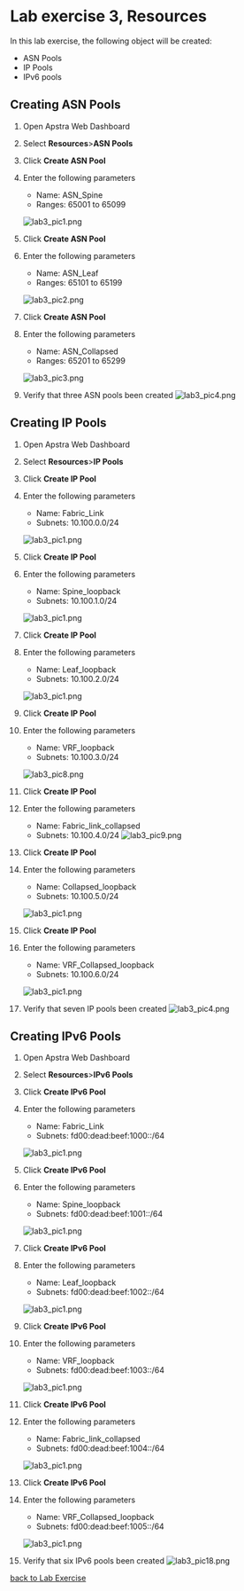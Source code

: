 # Lab exercise 3, Resources
In this lab exercise, the following object will be created:
- ASN Pools
- IP Pools
- IPv6 pools


## Creating ASN Pools
1. Open Apstra Web Dashboard
2. Select **Resources**>**ASN Pools**
3. Click **Create ASN Pool**
4. Enter the following parameters
    - Name: ASN_Spine
    - Ranges: 65001 to 65099

    ![lab3_pic1.png](images/lab3_pic1.png)
5. Click **Create ASN Pool**
6. Enter the following parameters
    - Name: ASN_Leaf
    - Ranges: 65101 to 65199

    ![lab3_pic2.png](images/lab3_pic2.png)
7. Click **Create ASN Pool**
8. Enter the following parameters
    - Name: ASN_Collapsed
    - Ranges: 65201 to 65299

    ![lab3_pic3.png](images/lab3_pic3.png)
9. Verify that three ASN pools been created
    ![lab3_pic4.png](images/lab3_pic4.png)


## Creating IP Pools
1. Open Apstra Web Dashboard
2. Select **Resources**>**IP Pools**
3. Click **Create IP Pool**
4. Enter the following parameters
    - Name: Fabric_Link
    - Subnets: 10.100.0.0/24

    ![lab3_pic1.png](images/lab3_pic5.png)

5. Click **Create IP Pool**
6. Enter the following parameters
    - Name: Spine_loopback
    - Subnets: 10.100.1.0/24

    ![lab3_pic1.png](images/lab3_pic6.png)

7. Click **Create IP Pool**
8. Enter the following parameters
    - Name: Leaf_loopback
    - Subnets: 10.100.2.0/24

    ![lab3_pic1.png](images/lab3_pic7.png)

9. Click **Create IP Pool**
10. Enter the following parameters
    - Name: VRF_loopback
    - Subnets: 10.100.3.0/24

    ![lab3_pic8.png](images/lab3_pic8.png)

11. Click **Create IP Pool**
12. Enter the following parameters
    - Name: Fabric_link_collapsed
    - Subnets: 10.100.4.0/24
     ![lab3_pic9.png](images/lab3_pic9.png)

13. Click **Create IP Pool**
14. Enter the following parameters
    - Name: Collapsed_loopback
    - Subnets: 10.100.5.0/24

    ![lab3_pic1.png](images/lab3_pic10a.png)

15. Click **Create IP Pool**
16. Enter the following parameters
    - Name: VRF_Collapsed_loopback
    - Subnets: 10.100.6.0/24

    ![lab3_pic1.png](images/lab3_pic10b.png)
    


16. Verify that seven IP pools been created
    ![lab3_pic4.png](images/lab3_pic11.png)

## Creating IPv6 Pools
1. Open Apstra Web Dashboard
2. Select **Resources**>**IPv6 Pools**
3. Click **Create IPv6 Pool**
4. Enter the following parameters
    - Name: Fabric_Link
    - Subnets: fd00:dead:beef:1000::/64

    ![lab3_pic1.png](images/lab3_pic12.png)
5. Click **Create IPv6 Pool**
6. Enter the following parameters
    - Name: Spine_loopback
    - Subnets: fd00:dead:beef:1001::/64

    ![lab3_pic1.png](images/lab3_pic13.png)

7. Click **Create IPv6 Pool**
8. Enter the following parameters
    - Name: Leaf_loopback
    - Subnets: fd00:dead:beef:1002::/64

    ![lab3_pic1.png](images/lab3_pic14.png)

9. Click **Create IPv6 Pool**
10. Enter the following parameters
    - Name: VRF_loopback
    - Subnets: fd00:dead:beef:1003::/64

    ![lab3_pic1.png](images/lab3_pic15.png)

11. Click **Create IPv6 Pool**
12. Enter the following parameters
    - Name: Fabric_link_collapsed
    - Subnets: fd00:dead:beef:1004::/64

    ![lab3_pic1.png](images/lab3_pic16.png)

13. Click **Create IPv6 Pool**
14. Enter the following parameters
    - Name: VRF_Collapsed_loopback
    - Subnets: fd00:dead:beef:1005::/64

    ![lab3_pic1.png](images/lab3_pic17.png)

15. Verify that six IPv6 pools been created
    ![lab3_pic18.png](images/lab3_pic18.png)



[back to Lab Exercise](README.md)
